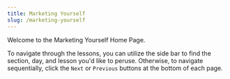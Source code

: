 ```yaml
---
title: Marketing Yourself
slug: /marketing-yourself
---
```


Welcome to the Marketing Yourself Home Page.

To navigate through the lessons, you can utilize the side bar to find the section, day, and lesson you'd like to peruse. Otherwise, to navigate sequentially, click the `Next` or `Previous` buttons at the bottom of each page.
